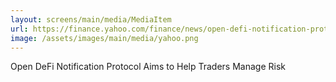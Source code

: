 ```yaml
---
layout: screens/main/media/MediaItem
url: https://finance.yahoo.com/finance/news/open-defi-notification-protocol-aims-090000600.html#:~:text=The%20Open%20DeFi%20Notification%20Protocol%20-%20which%20is%20Orbs'%20newest%20contribution,new%20governance%20votes%2C%20and%20more
image: /assets/images/main/media/yahoo.png
---
```


Open DeFi Notification Protocol Aims to Help Traders Manage Risk